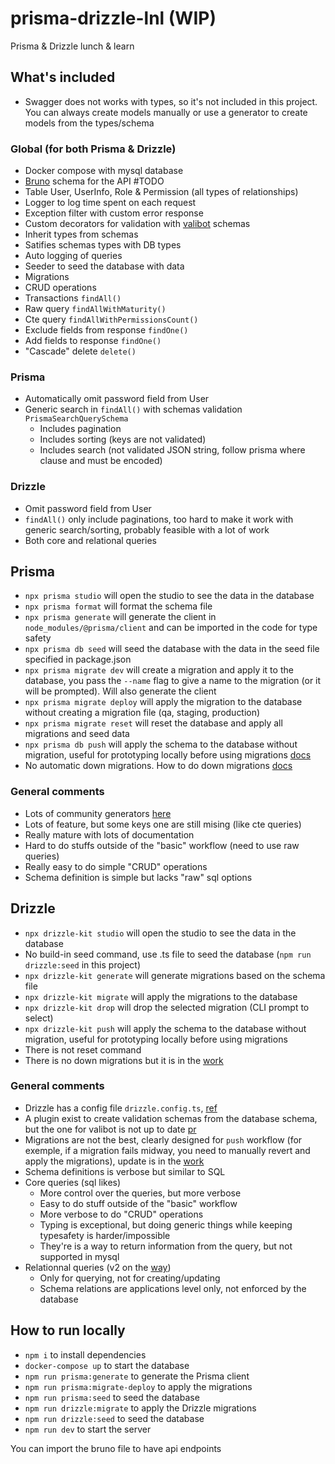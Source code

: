 # prisma-drizzle-lnl (WIP)

Prisma &amp; Drizzle lunch &amp; learn

## What's included

- Swagger does not works with types, so it's not included in this project. You can always create models manually or use a generator to create models from the types/schema

### Global (for both Prisma & Drizzle)

- Docker compose with mysql database
- [Bruno](https://www.usebruno.com/) schema for the API #TODO
- Table User, UserInfo, Role & Permission (all types of relationships)
- Logger to log time spent on each request
- Exception filter with custom error response
- Custom decorators for validation with [valibot](https://valibot.dev/) schemas
- Inherit types from schemas
- Satifies schemas types with DB types
- Auto logging of queries
- Seeder to seed the database with data
- Migrations
- CRUD operations
- Transactions `findAll()`
- Raw query `findAllWithMaturity()`
- Cte query `findAllWithPermissionsCount()`
- Exclude fields from response `findOne()`
- Add fields to response `findOne()`
- "Cascade" delete `delete()`

### Prisma

- Automatically omit password field from User
- Generic search in `findAll()` with schemas validation `PrismaSearchQuerySchema`
  - Includes pagination
  - Includes sorting (keys are not validated)
  - Includes search (not validated JSON string, follow prisma where clause and must be encoded)

### Drizzle

- Omit password field from User
- `findAll()` only include paginations, too hard to make it work with generic search/sorting, probably feasible with a lot of work
- Both core and relational queries

## Prisma

- `npx prisma studio` will open the studio to see the data in the database
- `npx prisma format` will format the schema file
- `npx prisma generate` will generate the client in `node_modules/@prisma/client` and can be imported in the code for type safety
- `npx prisma db seed` will seed the database with the data in the seed file specified in package.json
- `npx prisma migrate dev` will create a migration and apply it to the database, you pass the `--name` flag to give a name to the migration (or it will be prompted). Will also generate the client
- `npx prisma migrate deploy` will apply the migration to the database without creating a migration file (qa, staging, production)
- `npx prisma migrate reset` will reset the database and apply all migrations and seed data
- `npx prisma db push` will apply the schema to the database without migration, useful for prototyping locally before using migrations [docs](https://www.prisma.io/docs/orm/prisma-migrate/workflows/prototyping-your-schema)
- No automatic down migrations. How to do down migrations [docs](https://www.prisma.io/docs/orm/prisma-migrate/workflows/generating-down-migrations)

### General comments

- Lots of community generators [here](https://www.prisma.io/docs/orm/prisma-schema/overview/generators#community-generators)
- Lots of feature, but some keys one are still mising (like cte queries)
- Really mature with lots of documentation
- Hard to do stuffs outside of the "basic" workflow (need to use raw queries)
- Really easy to do simple "CRUD" operations
- Schema definition is simple but lacks "raw" sql options

## Drizzle

- `npx drizzle-kit studio` will open the studio to see the data in the database
- No build-in seed command, use .ts file to seed the database (`npm run drizzle:seed` in this project)
- `npx drizzle-kit generate` will generate migrations based on the schema file
- `npx drizzle-kit migrate` will apply the migrations to the database
- `npx drizzle-kit drop` will drop the selected migration (CLI prompt to select)
- `npx drizzle-kit push` will apply the schema to the database without migration, useful for prototyping locally before using migrations
- There is not reset command
- There is no down migrations but it is in the [work](https://github.com/drizzle-team/drizzle-orm/issues/2352)

### General comments

- Drizzle has a config file `drizzle.config.ts`, [ref](https://orm.drizzle.team/kit-docs/config-reference)
- A plugin exist to create validation schemas from the database schema, but the one for valibot is not up to date [pr](https://github.com/drizzle-team/drizzle-orm/pull/2481)
- Migrations are not the best, clearly designed for `push` workflow (for exemple, if a migration fails midway, you need to manually revert and apply the migrations), update is in the [work](https://github.com/drizzle-team/drizzle-orm/discussions/2624)
- Schema definitions is verbose but similar to SQL
- Core queries (sql likes)
  - More control over the queries, but more verbose
  - Easy to do stuff outside of the "basic" workflow
  - More verbose to do "CRUD" operations
  - Typing is exceptional, but doing generic things while keeping typesafety is harder/impossible
  - They're is a way to return information from the query, but not supported in mysql
- Relationnal queries (v2 on the [way](https://github.com/drizzle-team/drizzle-orm/discussions/2316))
  - Only for querying, not for creating/updating
  - Schema relations are applications level only, not enforced by the database

## How to run locally

- `npm i` to install dependencies
- `docker-compose up` to start the database
- `npm run prisma:generate` to generate the Prisma client
- `npm run prisma:migrate-deploy` to apply the migrations
- `npm run prisma:seed` to seed the database
- `npm run drizzle:migrate` to apply the Drizzle migrations
- `npm run drizzle:seed` to seed the database
- `npm run dev` to start the server

You can import the bruno file to have api endpoints
